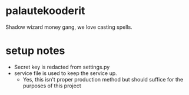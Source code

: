 # palautekooderit
Shadow wizard money gang, we love casting spells.

# setup notes
- Secret key is redacted from settings.py
- service file is used to keep the service up.
    - Yes, this isn't proper production method but should suffice for the purposes of this project
